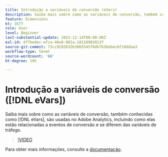 ```yaml
---
title: Introdução a variáveis de conversão (eVars)
description: Saiba mais sobre como as variáveis de conversão, também conhecidas como eVars, são usadas no Adobe Analytics, incluindo como elas se relacionam com eventos de conversão e se diferem das variáveis de tráfego.
feature: Dimensions
kt: 3577
role: User
level: Beginner
last-substantial-update: 2023-12-14T00:00:00Z
exl-id: 4f7bedec-efca-46e8-981a-18118982012f
source-git-commit: 73cc929263263065545f6db7b3bebecbf10ddaa3
workflow-type: tm+mt
source-wordcount: '68'
ht-degree: 19%

---
```


# Introdução a variáveis de conversão ([!DNL eVars])

Saiba mais sobre como as variáveis de conversão, também conhecidas como [!DNL eVars], são usadas no Adobe Analytics, incluindo como elas estão relacionadas a eventos de conversão e se diferem das variáveis de tráfego.

>[!VIDEO](https://video.tv.adobe.com/v/3429025/?quality=12&learn=on&captions=por_br)

Para obter mais informações, consulte a [documentação](https://experienceleague.adobe.com/pt-br/docs/analytics/components/dimensions/evar).
